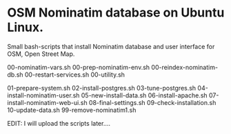 # OSM Nominatim database on Ubuntu Linux.
Small bash-scripts that install Nominatim database and user interface for OSM, Open Street Map.

00-nominatim-vars.sh
00-prep-nominatim-env.sh
00-reindex-nominatim-db.sh
00-restart-services.sh
00-utility.sh

01-prepare-system.sh
02-install-postgres.sh
03-tune-postgres.sh
04-install-nominatim-user.sh
05-new-install-data.sh
06-install-apache.sh
07-install-nominatim-web-ui.sh
08-final-settings.sh
09-check-installation.sh
10-update-data.sh
99-remove-nominatim1.sh

EDIT: I will upload the scripts later....
